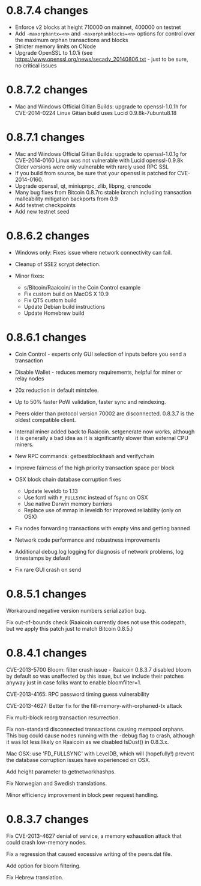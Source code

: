 0.8.7.4 changes
=============
- Enforce v2 blocks at height 710000 on mainnet, 400000 on testnet
- Add `-maxorphantx=<n>` and `-maxorphanblocks=<n>` options for control over the maximum orphan transactions and blocks
- Stricter memory limits on CNode
- Upgrade OpenSSL to 1.0.1i (see https://www.openssl.org/news/secadv_20140806.txt - just to be sure, no critical issues

0.8.7.2 changes
=============
- Mac and Windows Official Gitian Builds: upgrade to openssl-1.0.1h for CVE-2014-0224
                   Linux Gitian build uses Lucid 0.9.8k-7ubuntu8.18

0.8.7.1 changes
=============
- Mac and Windows Official Gitian Builds: upgrade to openssl-1.0.1g for CVE-2014-0160
                   Linux was not vulnerable with Lucid openssl-0.9.8k
                   Older versions were only vulnerable with rarely used RPC SSL
- If you build from source, be sure that your openssl is patched for CVE-2014-0160.
- Upgrade openssl, qt, miniupnpc, zlib, libpng, qrencode
- Many bug fixes from Bitcoin 0.8.7rc stable branch
    including transaction malleability mitigation backports from 0.9
- Add testnet checkpoints
- Add new testnet seed

0.8.6.2 changes
=============

- Windows only: Fixes issue where network connectivity can fail.

- Cleanup of SSE2 scrypt detection.

- Minor fixes:
  - s/Bitcoin/Raaicoin/ in the Coin Control example
  - Fix custom build on MacOS X 10.9
  - Fix QT5 custom build
  - Update Debian build instructions
  - Update Homebrew build 

0.8.6.1 changes
=============

- Coin Control - experts only GUI selection of inputs before you send a transaction

- Disable Wallet - reduces memory requirements, helpful for miner or relay nodes

- 20x reduction in default mintxfee.

- Up to 50% faster PoW validation, faster sync and reindexing.

- Peers older than protocol version 70002 are disconnected.  0.8.3.7 is the oldest compatible client.

- Internal miner added back to Raaicoin.  setgenerate now works, although it is generally a bad idea as it is significantly slower than external CPU miners.

- New RPC commands: getbestblockhash and verifychain

- Improve fairness of the high priority transaction space per block

- OSX block chain database corruption fixes
  - Update leveldb to 1.13
  - Use fcntl with `F_FULLSYNC` instead of fsync on OSX
  - Use native Darwin memory barriers
  - Replace use of mmap in leveldb for improved reliability (only on OSX)

- Fix nodes forwarding transactions with empty vins and getting banned

- Network code performance and robustness improvements

- Additional debug.log logging for diagnosis of network problems, log timestamps by default

- Fix rare GUI crash on send

0.8.5.1 changes
===============

Workaround negative version numbers serialization bug.

Fix out-of-bounds check (Raaicoin currently does not use this codepath, but we apply this
patch just to match Bitcoin 0.8.5.)

0.8.4.1 changes
===============

CVE-2013-5700 Bloom: filter crash issue - Raaicoin 0.8.3.7 disabled bloom by default so was 
unaffected by this issue, but we include their patches anyway just in case folks want to 
enable bloomfilter=1.

CVE-2013-4165: RPC password timing guess vulnerability

CVE-2013-4627: Better fix for the fill-memory-with-orphaned-tx attack

Fix multi-block reorg transaction resurrection.

Fix non-standard disconnected transactions causing mempool orphans.  This bug could cause 
nodes running with the -debug flag to crash, although it was lot less likely on Raaicoin 
as we disabled IsDust() in 0.8.3.x.

Mac OSX: use 'FD_FULLSYNC' with LevelDB, which will (hopefully!) prevent the database 
corruption issues have experienced on OSX.

Add height parameter to getnetworkhashps.

Fix Norwegian and Swedish translations.

Minor efficiency improvement in block peer request handling.


0.8.3.7 changes
===============

Fix CVE-2013-4627 denial of service, a memory exhaustion attack that could crash low-memory nodes.

Fix a regression that caused excessive writing of the peers.dat file.

Add option for bloom filtering.

Fix Hebrew translation.
